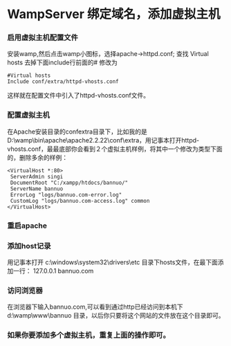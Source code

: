# WampServer 绑定域名，添加虚拟主机

### 启用虚拟主机配置文件
安装wamp,然后点击wamp小图标，选择apache->httpd.conf;
查找 Virtual hosts  去掉下面include行前面的# 修改为
```
#Virtual hosts
Include conf/extra/httpd-vhosts.conf
```
这样就在配置文件中引入了httpd-vhosts.conf文件。

### 配置虚拟主机

在Apache安装目录的confextra目录下，比如我的是D:\wamp\bin\apache\apache2.2.22\conf\extra，用记事本打开httpd-vhosts.conf，最最底部你会看到２个虚拟主机样例，将其中一个修改为类型下面的，删除多余的样例：
```
<VirtualHost *:80>
 ServerAdmin singi
 DocumentRoot "C:/xampp/htdocs/bannuo/"
 ServerName bannuo
 ErrorLog "logs/bannuo.com-error.log"
 CustomLog "logs/bannuo.com-access.log" common
</VirtualHost>
```

### 重启apache
### 添加host记录
用记事本打开 c:\windows\system32\drivers\etc 目录下hosts文件，在最下面添加一行： 
127.0.0.1 bannuo.com 
### 访问浏览器
在浏览器下输入bannuo.com,可以看到通过http已经访问到本机下 d:\wamp\www\bannuo 目录，以后你只要将这个网站的文件放在这个目录即可。 
### 如果你要添加多个虚拟主机，重复上面的操作即可。